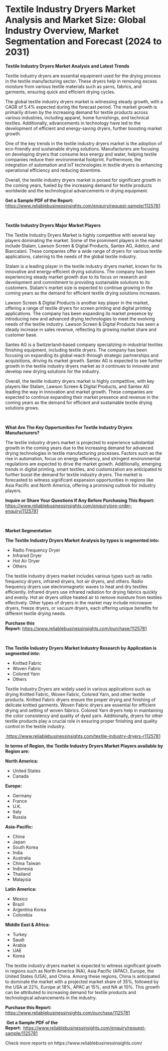 <p><h1>Textile Industry Dryers Market Analysis and Market Size: Global Industry Overview, Market Segmentation and Forecast (2024 to 2031)</h1></p><p><strong>Textile Industry Dryers Market Analysis and Latest Trends</strong></p>
<p><p>Textile industry dryers are essential equipment used for the drying process in the textile manufacturing sector. These dryers help in removing excess moisture from various textile materials such as yarns, fabrics, and garments, ensuring quick and efficient drying cycles.</p><p>The global textile industry dryers market is witnessing steady growth, with a CAGR of 5.4% expected during the forecast period. The market growth is primarily driven by the increasing demand for textile products across various industries, including apparel, home furnishings, and technical textiles. Additionally, advancements in technology have led to the development of efficient and energy-saving dryers, further boosting market growth.</p><p>One of the key trends in the textile industry dryers market is the adoption of eco-friendly and sustainable drying solutions. Manufacturers are focusing on developing dryers that consume less energy and water, helping textile companies reduce their environmental footprint. Furthermore, the integration of automation and IoT technologies in textile dryers is enhancing operational efficiency and reducing downtime.</p><p>Overall, the textile industry dryers market is poised for significant growth in the coming years, fueled by the increasing demand for textile products worldwide and the technological advancements in drying equipment.</p></p>
<p><strong>Get a Sample PDF of the Report:&nbsp;</strong> <a href="https://www.reliablebusinessinsights.com/enquiry/request-sample/1125781">https://www.reliablebusinessinsights.com/enquiry/request-sample/1125781</a></p>
<p>&nbsp;</p>
<p><strong>Textile Industry Dryers Major Market Players</strong></p>
<p><p>The Textile Industry Dryers Market is highly competitive with several key players dominating the market. Some of the prominent players in the market include Stalam, Lawson Screen & Digital Products, Santex AG, Adelco, and Biancalani. These companies offer a wide range of dryers for various textile applications, catering to the needs of the global textile industry.</p><p>Stalam is a leading player in the textile industry dryers market, known for its innovative and energy-efficient drying solutions. The company has been experiencing steady market growth due to its focus on research and development and commitment to providing sustainable solutions to its customers. Stalam's market size is expected to continue growing in the coming years as the demand for efficient textile drying solutions increases.</p><p>Lawson Screen & Digital Products is another key player in the market, offering a range of textile dryers for screen printing and digital printing applications. The company has been expanding its market presence by introducing new and advanced drying technologies to meet the evolving needs of the textile industry. Lawson Screen & Digital Products has seen a steady increase in sales revenue, reflecting its growing market share and customer base.</p><p>Santex AG is a Switzerland-based company specializing in industrial textiles finishing equipment, including textile dryers. The company has been focusing on expanding its global reach through strategic partnerships and acquisitions, driving its market growth. Santex AG is expected to see further growth in the textile industry dryers market as it continues to innovate and develop new drying solutions for the industry.</p><p>Overall, the textile industry dryers market is highly competitive, with key players like Stalam, Lawson Screen & Digital Products, and Santex AG leading the way in innovation and market growth. These companies are expected to continue expanding their market presence and revenue in the coming years as the demand for efficient and sustainable textile drying solutions grows.</p></p>
<p>&nbsp;</p>
<p><strong>What Are The Key Opportunities For Textile Industry Dryers Manufacturers?</strong></p>
<p><p>The textile industry dryers market is projected to experience substantial growth in the coming years due to the increasing demand for advanced drying technologies in textile manufacturing processes. Factors such as the rise in automation, focus on energy efficiency, and stringent environmental regulations are expected to drive the market growth. Additionally, emerging trends in digital printing, smart textiles, and customization are anticipated to further boost the demand for textile industry dryers. The market is forecasted to witness significant expansion opportunities in regions like Asia Pacific and North America, offering a promising outlook for industry players.</p></p>
<p><strong>Inquire or Share Your Questions If Any Before Purchasing This Report:</strong> <a href="https://www.reliablebusinessinsights.com/enquiry/pre-order-enquiry/1125781">https://www.reliablebusinessinsights.com/enquiry/pre-order-enquiry/1125781</a></p>
<p>&nbsp;</p>
<p><strong>Market Segmentation</strong></p>
<p><strong>The Textile Industry Dryers Market Analysis by types is segmented into:</strong></p>
<p><ul><li>Radio Frequency Dryer</li><li>Infrared Dryer</li><li>Hot Air Dryer</li><li>Others</li></ul></p>
<p><p>The textile industry dryers market includes various types such as radio frequency dryers, infrared dryers, hot air dryers, and others. Radio frequency dryers use electromagnetic waves to heat and dry textiles efficiently. Infrared dryers use infrared radiation for drying fabrics quickly and evenly. Hot air dryers utilize heated air to remove moisture from textiles effectively. Other types of dryers in the market may include microwave dryers, freeze dryers, or vacuum dryers, each offering unique benefits for different textile drying needs.</p></p>
<p><strong>Purchase this Report:&nbsp;</strong><a href="https://www.reliablebusinessinsights.com/purchase/1125781">https://www.reliablebusinessinsights.com/purchase/1125781</a></p>
<p>&nbsp;</p>
<p><strong>The Textile Industry Dryers Market Industry Research by Application is segmented into:</strong></p>
<p><ul><li>Knitted Fabric</li><li>Woven Fabric</li><li>Colored Yarn</li><li>Others</li></ul></p>
<p><p>Textile Industry Dryers are widely used in various applications such as drying Knitted Fabric, Woven Fabric, Colored Yarn, and other textile products. Knitted Fabric dryers ensure the proper drying and finishing of delicate knitted garments. Woven Fabric dryers are essential for efficient drying and setting of woven fabrics. Colored Yarn dryers help in maintaining the color consistency and quality of dyed yarn. Additionally, dryers for other textile products play a crucial role in ensuring proper finishing and quality control in the textile industry.</p></p>
<p><a href="https://www.reliablebusinessinsights.com/textile-industry-dryers-r1125781">&nbsp;https://www.reliablebusinessinsights.com/textile-industry-dryers-r1125781</a></p>
<p><strong>In terms of Region, the Textile Industry Dryers Market Players available by Region are:</strong></p>
<p>
    <p> <strong> North America: </strong>
        <ul>
            <li>United States</li>
            <li>Canada</li>
        </ul>
        </p> 
    <p> <strong> Europe: </strong>
        <ul>
            <li>Germany</li>
            <li>France</li>
            <li>U.K.</li>
            <li>Italy</li>
            <li>Russia</li>
        </ul>
        </p> 
    <p> <strong> Asia-Pacific: </strong>
        <ul>
            <li>China</li>
            <li>Japan</li>
            <li>South Korea</li>
            <li>India</li>
            <li>Australia</li>
            <li>China Taiwan</li>
            <li>Indonesia</li>
            <li>Thailand</li>
            <li>Malaysia</li>
        </ul>
        </p> 
    <p> <strong> Latin America: </strong>
        <ul>
            <li>Mexico</li>
            <li>Brazil</li>
            <li>Argentina Korea</li>
            <li>Colombia</li>
        </ul>
        </p> 
    <p> <strong> Middle East & Africa: </strong>
        <ul>
            <li>Turkey</li>
            <li>Saudi</li>
            <li>Arabia</li>
            <li>UAE</li>
            <li>Korea</li>
        </ul>
    </p>
    </p>
<p><p>The textile industry dryers market is expected to witness significant growth in regions such as North America (NA), Asia Pacific (APAC), Europe, the United States (USA), and China. Among these regions, China is anticipated to dominate the market with a projected market share of 35%, followed by the USA at 22%, Europe at 18%, APAC at 15%, and NA at 10%. This growth can be attributed to increasing demand for textile products and technological advancements in the industry.</p></p>
<p><strong>Purchase this Report: </strong><a href="https://www.reliablebusinessinsights.com/purchase/1125781">https://www.reliablebusinessinsights.com/purchase/1125781</a></p>
<p>&nbsp;<strong>Get a Sample PDF of the Report:&nbsp;&nbsp;</strong><a href="https://www.reliablebusinessinsights.com/enquiry/request-sample/1125781">https://www.reliablebusinessinsights.com/enquiry/request-sample/1125781</a></p>
<p><strong></strong></p>
<p>Check more reports on https://www.reliablebusinessinsights.com/</p>